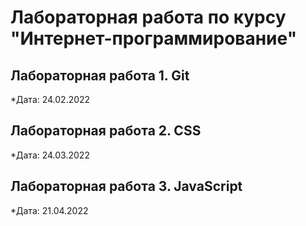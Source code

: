 # Лабораторная работа по курсу "Интернет-программирование"

## Лабораторная работа 1. Git

*Дата: 24.02.2022

## Лабораторная работа 2. CSS

*Дата: 24.03.2022

## Лабораторная работа 3. JavaScript

*Дата: 21.04.2022
